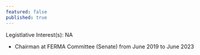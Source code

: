 ```yaml
---
featured: false
published: true
---
```

Legistlative Interest(s): NA

* Chairman at FERMA Committee (Senate) from June 2019 to June 2023
